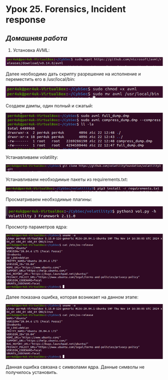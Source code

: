 # Урок 25. Forensics, Incident response  

 ## ***Домашняя работа*** ##  
1) Установка AVML:  
  
![install_avml](images/install_avml.png)  

Далее необходимо дать скрипту разрешение на исполнение и переместить его в /usr/local/bin:
  
![rights](images/rights.png)  
  
Создаем дампы, один полный и сжатый:  
  
![dumps](images/dumps.png)  
  
Устанавливаем volatility:  

![volatility_install](images/volatility_install.png)  

Устанавливаем необходимые пакеты из requirements.txt:  

![req](images/req.png)  

Просматриваем необходимые плагины:  

![vol](images/vol.png)  

Просмотр параметров ядра:  

![systeminfo](images/systeminfo.png)  

Далее показана ошибка, которая возникает на данном этапе:  

![systeminfo](images/systeminfo.png)  

Данная ошибка связана с символами ядра. Данные символы не получилось установить.





  



